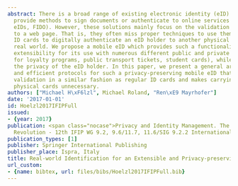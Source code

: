 ```yaml
---
abstract: There is a broad range of existing electronic identity (eID) systems which
  provide methods to sign documents or authenticate to online services (e.g. governmental
  eIDs, FIDO). However, these solutions mainly focus on the validation of an identity
  to a web page. That is, they often miss proper techniques to use them as regular
  ID cards to digitally authenticate an eID holder to another physical person in the
  real world. We propose a mobile eID which provides such a functionality and enables
  extensibility for its use with numerous different public and private services (e.g.
  for loyalty programs, public transport tickets, student cards), while protecting
  the privacy of the eID holder. In this paper, we present a general architecture
  and efficient protocols for such a privacy-preserving mobile eID that allows identity
  validation in a similar fashion as regular ID cards and makes carrying around various
  physical cards unnecessary.
authors: ["Michael H\xF6lzl", Michael Roland, "Ren\xE9 Mayrhofer"]
date: '2017-01-01'
id: Hoelzl2017IFIPFull
issued:
- {year: 2017}
publication: <span class="nocase">Privacy and Identity Management. The Smart World
  Revolution - 12th IFIP WG 9.2, 9.6/11.7, 11.6/SIG 9.2.2 International Summer School</span>
publication_types: [1]
publisher: Springer International Publishing
publisher_place: Ispra, Italy
title: Real-world Identification for an Extensible and Privacy-preserving Mobile eID
url_custom:
- {name: bibtex, url: files/bibs/Hoelzl2017IFIPFull.bib}
---
```

